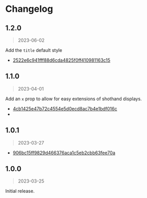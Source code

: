 Changelog
===

## 1.2.0

> 2023-06-02

Add the `title` default style

* [2522e6c941fff88d6cda4825f0ff410981163c15](https://github.com/mhkeller/notify/commit/2522e6c941fff88d6cda4825f0ff410981163c15)

## 1.1.0

> 2023-04-01

Add an `x` prop to allow for easy extensions of shothand displays.

* [4cb1425e47b72c4554e5d0ecd8ac7b4e1bdf016c](https://github.com/mhkeller/notify/commit/4cb1425e47b72c4554e5d0ecd8ac7b4e1bdf016c)
*
## 1.0.1

> 2023-03-27

* [906bc15ff9829d466376aca1c5eb2cbb63fee70a](https://github.com/mhkeller/notify/commit/906bc15ff9829d466376aca1c5eb2cbb63fee70a)

## 1.0.0

> 2023-03-25

Initial release.
